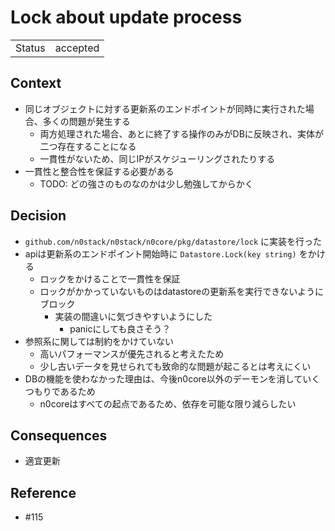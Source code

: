 # Lock about update process

|||
|--|--|
| Status | accepted |

## Context

- 同じオブジェクトに対する更新系のエンドポイントが同時に実行された場合、多くの問題が発生する
    - 両方処理された場合、あとに終了する操作のみがDBに反映され、実体が二つ存在することになる
    - 一貫性がないため、同じIPがスケジューリングされたりする
- 一貫性と整合性を保証する必要がある
    - TODO: どの強さのものなのかは少し勉強してからかく

## Decision

- `github.com/n0stack/n0stack/n0core/pkg/datastore/lock` に実装を行った
- apiは更新系のエンドポイント開始時に `Datastore.Lock(key string)` をかける
    - ロックをかけることで一貫性を保証
    - ロックがかかっていないものはdatastoreの更新系を実行できないようにブロック
        - 実装の間違いに気づきやすいようにした
            - panicにしても良さそう？
- 参照系に関しては制約をかけていない
    - 高いパフォーマンスが優先されると考えたため
    - 少し古いデータを見せられても致命的な問題が起こるとは考えにくい
- DBの機能を使わなかった理由は、今後n0core以外のデーモンを消していくつもりであるため
    - n0coreはすべての起点であるため、依存を可能な限り減らしたい

## Consequences

- 適宜更新

## Reference

- #115
